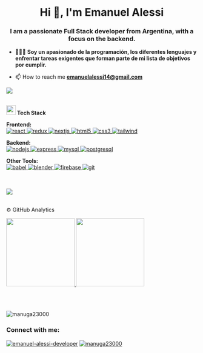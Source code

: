 <h1 align="center">Hi 👋, I'm Emanuel Alessi</h1>
<h3 align="center">I am a passionate Full Stack developer from Argentina, with a focus on the backend.</h3>

- 🙋🏻‍♂️ **Soy un apasionado de la programación, los diferentes lenguajes y enfrentar tareas exigentes que forman parte de mi lista de objetivos por cumplir.**

- 📫 How to reach me **emanuelalessi14@gmail.com**

<img
  src="https://user-images.githubusercontent.com/73097560/115834477-dbab4500-a447-11eb-908a-139a6edaec5c.gif"
/><br /><br />

<img
  src="https://media2.giphy.com/media/QssGEmpkyEOhBCb7e1/giphy.gif?cid=ecf05e47a0n3gi1bfqntqmob8g9aid1oyj2wr3ds3mg700bl&rid=giphy.gif"
  width="25"
/><b> Tech Stack</b>
<br />
<p align="left">
  <b>Frontend:</b>
  <br />
  <a href="https://reactjs.org/" target="_blank" rel="noreferrer">
    <img
      src="https://img.shields.io/badge/React-20232A?style=for-the-badge&logo=react&logoColor=61DAFB"
      alt="react"
    />
  </a>
    <a href="https://redux.js.org" target="_blank" rel="noreferrer">
    <img
      src="https://img.shields.io/badge/Redux-593D88?style=for-the-badge&logo=redux&logoColor=white"
      alt="redux"
    />
  </a>
  <a href="https://nextjs.org/" target="_blank" rel="noreferrer">
    <img
      src="https://img.shields.io/badge/nextjs-316192?style=for-the-badge"
      alt="nextjs"
    />
  </a>
  <a href="https://www.w3.org/html/" target="_blank" rel="noreferrer">
    <img
      src="https://img.shields.io/badge/HTML5-E34F26?style=for-the-badge&logo=html5&logoColor=white"
      alt="html5"
    />
  </a>
  <a href="https://www.w3schools.com/css/" target="_blank" rel="noreferrer">
    <img
      src="https://img.shields.io/badge/CSS3-1572B6?style=for-the-badge&logo=css3&logoColor=white"
      alt="css3"
    />
  </a>
  <a href="https://tailwindcss.com/" target="_blank" rel="noreferrer">
    <img
      src="https://img.shields.io/badge/Tailwind_CSS-38B2AC?style=for-the-badge&logo=tailwind-css&logoColor=white"
      alt="tailwind"
    />
  </a>
</p>

<p align="left">
  <b>Backend:</b>
  <br />
  <a href="https://nodejs.org" target="_blank" rel="noreferrer">
    <img
      src="https://img.shields.io/badge/Node.js-43853D?style=for-the-badge&logo=node.js&logoColor=white"
      alt="nodejs"
    />
  </a>
  <a href="https://expressjs.com" target="_blank" rel="noreferrer">
    <img
      src="https://img.shields.io/badge/Express.js-404D59?style=for-the-badge"
      alt="express"
    />
  </a>
  <a href="https://www.mysql.com/" target="_blank" rel="noreferrer">
    <img
      src="https://img.shields.io/badge/MySQL-00000F?style=for-the-badge&logo=mysql&logoColor=white"
      alt="mysql"
    />
  </a>
  <a href="https://www.postgresql.org" target="_blank" rel="noreferrer">
    <img
      src="https://img.shields.io/badge/PostgreSQL-316192?style=for-the-badge&logo=postgresql&logoColor=white"
      alt="postgresql"
    />
  </a>
</p>

<p align="left">
  <b>Other Tools:</b>
  <br />
  <a href="https://babeljs.io/" target="_blank" rel="noreferrer">
    <img
      src="https://img.shields.io/badge/babeljs-404D59?style=for-the-badge"
      alt="babel"
    />
  </a>
  <a href="https://www.blender.org/" target="_blank" rel="noreferrer">
    <img
      src="https://img.shields.io/badge/blender-%23F5792A.svg?style=for-the-badge&logo=blender&logoColor=white"
      alt="blender"
    />
  </a>
  <a href="https://firebase.google.com/" target="_blank" rel="noreferrer">
    <img
      src="https://img.shields.io/badge/firebase-F7DF1E?style=for-the-badge"
      alt="firebase"
    />
  </a>
  <a href="https://git-scm.com/" target="_blank" rel="noreferrer">
    <img
      src="https://img.shields.io/badge/GIT-E44C30?style=for-the-badge&logo=git&logoColor=white"
      alt="git"
    />
  </a>
</p>
<br /><br />
<img
  src="https://user-images.githubusercontent.com/73097560/115834477-dbab4500-a447-11eb-908a-139a6edaec5c.gif"
/><br /><br />

⚙️ GitHub Analytics

<a href="https://github.com/manuga23000">
  <img
    height="180em"
    src="https://github-readme-stats-eight-theta.vercel.app/api?username=manuga23000&show_icons=true&theme=algolia&include_all_commits=true&count_private=true"
  />
  <img
    height="180em"
    src="https://github-readme-stats-eight-theta.vercel.app/api/top-langs/?username=manuga23000&layout=compact&langs_count=8&theme=algolia&include_all_commits=true&count_private=true"
  />
</a>

<br /><br />

<p align="left">
  <img
    src="https://komarev.com/ghpvc/?username=manuga23000&label=Profile%20views&color=0e75b6&style=flat"
    alt="manuga23000"
  />
</p>

<h3 align="left">Connect with me:</h3>
<p align="left">
  <a href="https://www.linkedin.com/in/emanuel-alessi-developer/" target="blank"
    ><img
      align="center"
      src="https://img.shields.io/badge/LinkedIn-0077B5?style=for-the-badge&logo=linkedin&logoColor=white"
      alt="emanuel-alessi-developer"
  /></a>
  <a href="https://dev.to/manuga23000" target="blank"
    ><img
      align="center"
      src="https://img.shields.io/badge/dev.to-0A0A0A?style=for-the-badge&logo=devdotto&logoColor=white"
      alt="manuga23000"
  /></a>
</p>
